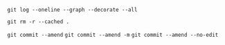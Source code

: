 `git log --oneline --graph --decorate --all`

`git rm -r --cached .`

`git commit --amend`
`git commit --amend -m`
`git commit --amend --no-edit`
